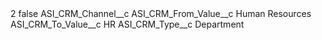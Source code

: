 <?xml version="1.0" encoding="UTF-8"?>
<CustomMetadata xmlns="http://soap.sforce.com/2006/04/metadata" xmlns:xsi="http://www.w3.org/2001/XMLSchema-instance" xmlns:xsd="http://www.w3.org/2001/XMLSchema">
    <label>2</label>
    <protected>false</protected>
    <values>
        <field>ASI_CRM_Channel__c</field>
        <value xsi:nil="true"/>
    </values>
    <values>
        <field>ASI_CRM_From_Value__c</field>
        <value xsi:type="xsd:string">Human Resources</value>
    </values>
    <values>
        <field>ASI_CRM_To_Value__c</field>
        <value xsi:type="xsd:string">HR</value>
    </values>
    <values>
        <field>ASI_CRM_Type__c</field>
        <value xsi:type="xsd:string">Department</value>
    </values>
</CustomMetadata>
